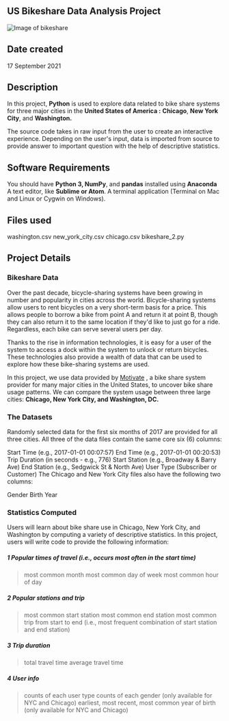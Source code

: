 ## US Bikeshare Data Analysis Project
![Image of bikeshare](https://www.google.com/url?sa=i&url=https%3A%2F%2Fnews.wttw.com%2F2016%2F10%2F12%2Fplan-merge-ventra-app-divvy-receives-federal-grant&psig=AOvVaw2HGJdYziVAOnywLVMfATVk&ust=1631972230126000&source=images&cd=vfe&ved=0CAsQjRxqFwoTCNDqkLyQhvMCFQAAAAAdAAAAABAD)

## Date created
17 September 2021

## Description
In this project, **Python** is used to explore data related to bike share systems for three major cities in the **United States of America :**  **Chicago**, **New York City**, and **Washington.**

The source code takes in raw input from the user to create an interactive experience.
Depending on the user's input, data is imported from source to provide answer to important question with the help of descriptive statistics.

## Software Requirements 
You should have **Python 3, NumPy**, and **pandas** installed using **Anaconda**
A text editor, like **Sublime or Atom**.
A terminal application (Terminal on Mac and Linux or Cygwin on Windows).

## Files used
washington.csv
new_york_city.csv
chicago.csv
bikeshare_2.py

## Project Details

### Bikeshare Data 

Over the past decade, bicycle-sharing systems have been growing in number and popularity in cities across the world. Bicycle-sharing systems allow users to rent bicycles on a very short-term basis for a price. This allows people to borrow a bike from point A and return it at point B, though they can also return it to the same location if they'd like to just go for a ride. Regardless, each bike can serve several users per day.

Thanks to the rise in information technologies, it is easy for a user of the system to access a dock within the system to unlock or return bicycles. These technologies also provide a wealth of data that can be used to explore how these bike-sharing systems are used.

In this project, we use  data provided by  [Motivate](https://www.motivateco.com/) , a bike share system provider for many major cities in the United States, to uncover bike share usage patterns. We can  compare the system usage between three large cities: **Chicago, New York City, and Washington, DC.**

### The Datasets
Randomly selected data for the first six months of 2017 are provided for all three cities. All three of the data files contain the same core six (6) columns:

Start Time (e.g., 2017-01-01 00:07:57)
End Time (e.g., 2017-01-01 00:20:53)
Trip Duration (in seconds - e.g., 776)
Start Station (e.g., Broadway & Barry Ave)
End Station (e.g., Sedgwick St & North Ave)
User Type (Subscriber or Customer)
The Chicago and New York City files also have the following two columns:

Gender
Birth Year

### Statistics Computed
Users will learn about bike share use in Chicago, New York City, and Washington by computing a variety of descriptive statistics. In this project, users will write code to provide the following information:

##### 1 Popular times of travel (i.e., occurs most often in the start time)
>most common month
>most common day of week
>most common hour of day

##### 2 Popular stations and trip
>most common start station
>most common end station
>most common trip from start to end (i.e., most frequent combination of start station and end station)

##### 3 Trip duration
>total travel time
>average travel time

##### 4 User info
>counts of each user type
>counts of each gender (only available for NYC and Chicago)
>earliest, most recent, most common year of birth (only available for NYC and Chicago)


